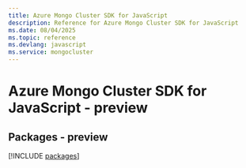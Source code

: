 ```yaml
---
title: Azure Mongo Cluster SDK for JavaScript
description: Reference for Azure Mongo Cluster SDK for JavaScript
ms.date: 08/04/2025
ms.topic: reference
ms.devlang: javascript
ms.service: mongocluster
---
```

# Azure Mongo Cluster SDK for JavaScript - preview
## Packages - preview
[!INCLUDE [packages](mongo-cluster-index.md)]